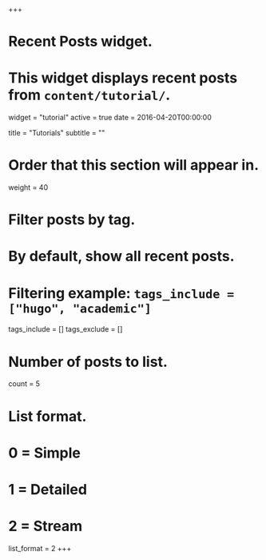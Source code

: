 +++
# Recent Posts widget.
# This widget displays recent posts from `content/tutorial/`.
widget = "tutorial"
active = true
date = 2016-04-20T00:00:00

title = "Tutorials"
subtitle = ""

# Order that this section will appear in.
weight = 40

# Filter posts by tag.
#  By default, show all recent posts.
#  Filtering example: `tags_include = ["hugo", "academic"]`
tags_include = []
tags_exclude = []

# Number of posts to list.
count = 5

# List format.
#   0 = Simple
#   1 = Detailed
#   2 = Stream
list_format = 2
+++

